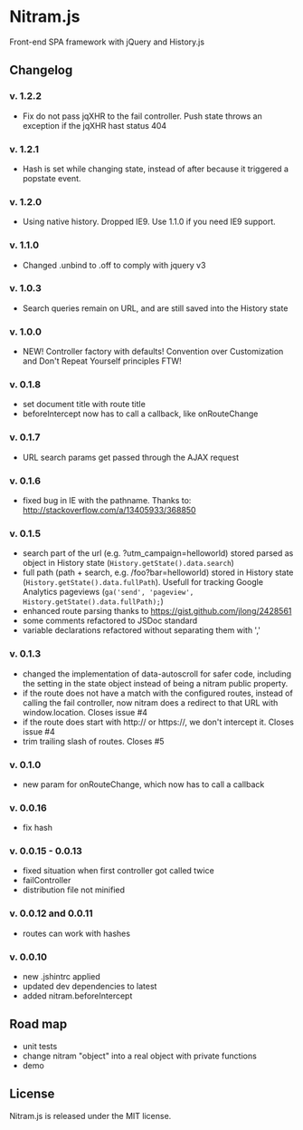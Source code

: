 # Nitram.js

Front-end SPA framework with jQuery and History.js

## Changelog

### v. 1.2.2
- Fix do not pass jqXHR to the fail controller. Push state throws an exception if the jqXHR hast status 404

### v. 1.2.1
- Hash is set while changing state, instead of after because it triggered a popstate event.

### v. 1.2.0
- Using native history. Dropped IE9. Use 1.1.0 if you need IE9 support.

### v. 1.1.0
- Changed .unbind to .off to comply with jquery v3

### v. 1.0.3
- Search queries remain on URL, and are still saved into the History state

### v. 1.0.0
- NEW! Controller factory with defaults! Convention over Customization and Don't Repeat Yourself principles FTW!

### v. 0.1.8
- set document title with route title
- beforeIntercept now has to call a callback, like onRouteChange

### v. 0.1.7
- URL search params get passed through the AJAX request

### v. 0.1.6
- fixed bug in IE with the pathname. Thanks to: http://stackoverflow.com/a/13405933/368850

### v. 0.1.5
- search part of the url (e.g. ?utm_campaign=helloworld) stored parsed as object in History state (`History.getState().data.search`)
- full path (path + search, e.g. /foo?bar=helloworld) stored in History state (`History.getState().data.fullPath`). Usefull for tracking Google Analytics pageviews (`ga('send', 'pageview', History.getState().data.fullPath);`)
- enhanced route parsing thanks to https://gist.github.com/jlong/2428561
- some comments refactored to JSDoc standard
- variable declarations refactored without separating them with ','

### v. 0.1.3
- changed the implementation of data-autoscroll for safer code, including the setting in the state object instead of being a nitram public property.
- if the route does not have a match with the configured routes, instead of calling the fail controller, now nitram does a redirect to that URL with window.location. Closes issue #4
- if the route does start with http:// or https://, we don't intercept it. Closes issue #4
- trim trailing slash of routes. Closes #5

### v. 0.1.0
- new param for onRouteChange, which now has to call a callback

### v. 0.0.16
- fix hash

### v. 0.0.15 - 0.0.13
- fixed situation when first controller got called twice
- failController
- distribution file not minified

### v. 0.0.12 and 0.0.11
- routes can work with hashes

### v. 0.0.10
- new .jshintrc applied
- updated dev dependencies to latest
- added nitram.beforeIntercept

## Road map
- unit tests
- change nitram "object" into a real object with private functions
- demo

## License
Nitram.js is released under the MIT license.
